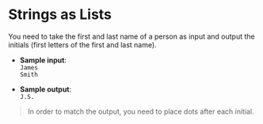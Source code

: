 # Strings as Lists

You need to take the first and last name of a person as input and output the initials (first letters of the first and last name).

- **Sample input**:  
`James`  
`Smith`

- **Sample output**:  
`J.S.`

> In order to match the output, you need to place dots after each initial.